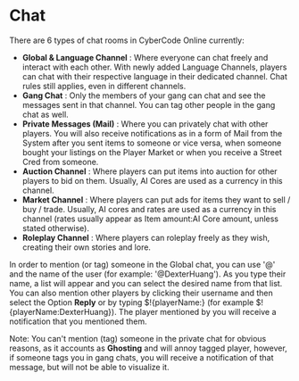 # Chat

There are 6 types of chat rooms in CyberCode Online currently: 
- **Global & Language Channel** : Where everyone can chat freely and interact with each other. With newly added Language Channels, players can chat with their respective language in their dedicated channel. Chat rules still applies, even in different channels. 
- **Gang Chat** : Only the members of your gang can chat and see the messages sent in that channel. You can tag other people in the gang chat as well.
- **Private Messages (Mail)** : Where you can privately chat with other players. You will also receive notifications as in a form of Mail from the System after you sent items to someone or vice versa, when someone bought your listings on the Player Market or when you receive a Street Cred from someone.
- **Auction Channel** : Where players can put items into auction for other players to bid on them. Usually, AI Cores are used as a currency in this channel. 
- **Market Channel** : Where players can put ads for items they want to sell / buy / trade. Usually, AI cores and rates are used as a currency in this channel (rates usually appear as Item amount:AI Core amount, unless stated otherwise). 
- **Roleplay Channel** : Where players can roleplay freely as they wish, creating their own stories and lore. 

In order to mention (or tag) someone in the Global chat, you can use '@' and the name of the user (for example: '@DexterHuang'). As you type their name, a list will appear and you can select the desired name from that list. You can also mention other players by clicking their username and then select the Option **Reply** or by typing $!{playerName:} (for example $!{playerName:DexterHuang}). The player mentioned by you will receive a notification that you mentioned them. 

Note: You can't mention (tag) someone in the private chat for obvious reasons, as it accounts as **Ghosting** and will annoy tagged player, however, if someone tags you in gang chats, you will receive a notification of that message, but will not be able to visualize it. 
